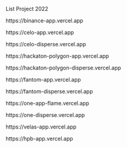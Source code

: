 List Project 2022

<p>https://binance-app.vercel.app</p>
<p>https://celo-app.vercel.app</p>
<p><p>https://celo-disperse.vercel.app</p>
<p>https://hackaton-polygon-app.vercel.app</p>
<p>https://hackaton-polygon-disperse.vercel.app</p>
<p>https://fantom-app.vercel.app</p>
<p>https://fantom-disperse.vercel.app</p>
<p><p>https://one-app-flame.vercel.app</p>
<p><p>https://one-disperse.vercel.app</p>
<p>https://velas-app.vercel.app</p>
<p>https://hpb-app.vercel.app</p>

